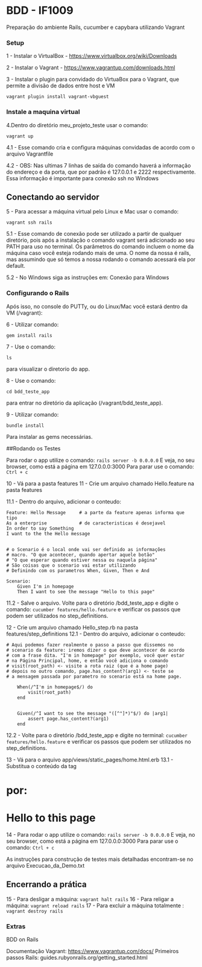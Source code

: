 # BDD - IF1009

Preparação do ambiente Rails, cucumber e capybara utilizando Vagrant

### Setup

1 - Instalar o VirtualBox - https://www.virtualbox.org/wiki/Downloads

2 - Instalar o Vagrant - https://www.vagrantup.com/downloads.html

3 - Instalar o plugin para convidado do VirtuaBox para o Vagrant, que permite a divisão de dados entre host e VM

```
vagrant plugin install vagrant-vbguest
```

### Instale a maquina virtual


4.Dentro do diretório meu_projeto_teste usar o comando:

```
vagrant up
```

4.1 - Esse comando cria e configura máquinas convidadas de acordo com o arquivo Vagrantfile

4.2 - OBS: Nas ultimas 7 linhas de saída do comando haverá a informação do
endereço e da porta, que por padrão é 127.0.0.1 e 2222
respectivamente. Essa informação é importante para conexão ssh no Windows

## Conectando ao servidor

5 - Para acessar a máquina virtual pelo Linux e Mac usar o comando:
```
vagrant ssh rails
```

5.1 - Esse comando de conexão pode ser utilizado a partir de qualquer
diretório, pois após a instalação o comando vagrant será adicionado ao
seu PATH para uso no terminal.  Os parâmetros do comando incluem o
nome da máquina caso você esteja rodando mais de uma.  O nome da nossa
é rails, mas assumindo que só temos a nossa rodando o comando acessará
ela por default.

5.2 - No Windows siga as instruções em: Conexão para Windows

### Configurando o Rails

Após isso, no console do PUTTy, ou do Linux/Mac você estará dentro da VM (/vagrant):

6 - Utilizar comando:
```
gem install rails
```

7 - Use o comando:
```
ls 
```
para visualizar o diretorio do app.

8 - Use o comando:
```
cd bdd_teste_app 
```
para entrar no diretório da aplicação (/vagrant/bdd_teste_app).

9 - Utilizar comando:
```
bundle install
```
Para instalar as gems necessárias.

##Rodando os Testes

Para rodar o app utilize o comando: `rails server -b 0.0.0.0` 
E veja, no seu browser, como está a página em 127.0.0.0:3000
Para parar use o comando: `Ctrl + c`

10 - Vá para a pasta features
11 - Crie um arquivo chamado Hello.feature na pasta features

11.1 - Dentro do arquivo, adicionar o conteudo:
    
    Feature: Hello Message     # a parte da feature apenas informa que tipo
    As a enterprise            # de caracteristicas é desejavel
    In order to say Something
    I want to the the Hello message


    # o Scenario é o local onde vai ser definido as informações
    # macro. "O que acontecer, quando apertar aquele botão"
    # "O que esperar quando estiver nessa ou naquela página"
    # São coisas que o scenario vai estar utilizando
    # Definindo com os parametros When, Given, Then e And
    
    Scenario:
        Given I'm in homepage
        Then I want to see the message "Hello to this page"
        
11.2 - Salve o arquivo. 
Volte para o diretório /bdd_teste_app e digite o comando: `cucumber features/hello.feature` e verificar os passos
        que podem ser utilizados no step_definitions.
        
12 - Crie um arquivo chamado Hello_step.rb na pasta features/step_definitions
    12.1 - Dentro do arquivo, adicionar o conteudo:
    
    # Aqui podemos fazer realmente o passo a passo que dissemos no 
    # scenario da feature: iremos dizer o que deve acontecer de acordo
    # com a frase dita. "I'm in homepage" por exemplo, você quer estar
    # na Página Principal, home, e então você adiciona o comando
    # visit(root_path) <- visite a rota raiz (que é a home page)
    # depois no outro comando, page.has_content?(arg1) <- teste se
    # a mensagem passada por parametro no scenario está na home page.
    
        When(/^I'm in homepage$/) do
            visit(root_path)
        end


        Given(/^I want to see the message "([^"]*)"$/) do |arg1|
            assert page.has_content?(arg1)
        end
    
12.2 - Volte para o diretório /bdd_teste_app e digite no terminal: `cucumber features/hello.feature` e verificar os passos
que podem ser utilizados no step_definitions.


13 - Vá para o arquivo app/views/static_pages/home.html.erb
    13.1 - Substitua o conteúdo da tag <h1> por:
    <h1>Hello to this page</h1>
14 - Para rodar o app utilize o comando: `rails server -b 0.0.0.0` 
E veja, no seu browser, como está a página em 127.0.0.0:3000
Para parar use o comando: `Ctrl + c`




As instruções para construção de testes mais detalhadas encontram-se no arquivo
Execucao_da_Demo.txt



## Encerrando a prática

15 - Para desligar a máquina: `vagrant halt rails`
16 - Para religar a máquina: `vagrant reload rails`
17 - Para excluir a máquina totalmente : `vagrant destroy rails`

### Extras

BDD on Rails

Documentação Vagrant: https://www.vagrantup.com/docs/
Primeiros passos Rails: guides.rubyonrails.org/getting_started.html

